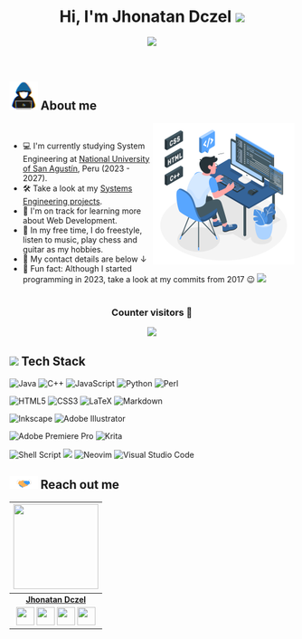 
<h1 align="center"><b>Hi, I'm Jhonatan Dczel </b><img src="https://media.giphy.com/media/hvRJCLFzcasrR4ia7z/giphy.gif" width="35"></h1>

<p align="center">
  <img src="https://readme-typing-svg.herokuapp.com?font=Time+New+Roman&color=cyan&size=25&center=true&vCenter=true&width=600&height=100&lines=Cat+Lover...+<3;++;Systems+Engineer+Student;Frontend+Developer;Active+Learner/Researcher;Love+to+learn+new+stuffs..<3">
</p>


<br>

## <picture><img src = "./assets/mdImages/about_me.gif" width = 50px></picture> **About me**

<picture>
  <source media="(max-width: 700px)" srcset="">
  <img align="right" alt="" src="./assets/mdImages/programming.svg" width=250px>
</picture>

<br>

+ 💻 I'm currently studying System Engineering at [National University of San Agustín](https://www.unsa.edu.pe/), Peru (2023 - 2027).
+ 🛠️ Take a look at my [Systems Engineering projects](https://github.com/stars/JhonatanDczel/lists/computer-systems-engineering-projects).
+ 🌱  I'm on track for learning more about Web Development.
+ 🎤 In my free time, I do freestyle, listen to music, play chess and guitar as my hobbies.
+ 📮 My contact details are below ↓
+ 🎨 Fun fact: Although I started programming in 2023, take a look at my commits from 2017 😉
<img src="https://user-images.githubusercontent.com/73097560/115834477-dbab4500-a447-11eb-908a-139a6edaec5c.gif"><br><br>

<div align=center>
  <h3>Counter visitors 👀</h3>
<img src="https://komarev.com/ghpvc/?username=JhonatanDczel&label=PROFILE+VIEWS&style=for-the-badge">
</div>

## <img src="https://media2.giphy.com/media/QssGEmpkyEOhBCb7e1/giphy.gif?cid=ecf05e47a0n3gi1bfqntqmob8g9aid1oyj2wr3ds3mg700bl&rid=giphy.gif" width ="25"><b> Tech Stack</b>

![Java](https://img.shields.io/badge/java-%23ED8B00.svg?style=for-the-badge&logo=openjdk&logoColor=white)
![C++](https://img.shields.io/badge/c++-%2300599C.svg?style=for-the-badge&logo=c%2B%2B&logoColor=white)
![JavaScript](https://img.shields.io/badge/javascript-%23323330.svg?style=for-the-badge&logo=javascript&logoColor=%23F7DF1E)
![Python](https://img.shields.io/badge/python-3670A0?style=for-the-badge&logo=python&logoColor=ffdd54)
![Perl](https://img.shields.io/badge/perl-%2339457E.svg?style=for-the-badge&logo=perl&logoColor=white)


![HTML5](https://img.shields.io/badge/html5-%23E34F26.svg?style=for-the-badge&logo=html5&logoColor=white)
![CSS3](https://img.shields.io/badge/css3-%231572B6.svg?style=for-the-badge&logo=css3&logoColor=white)
![LaTeX](https://img.shields.io/badge/latex-%23008080.svg?style=for-the-badge&logo=latex&logoColor=white)
![Markdown](http://img.shields.io/badge/-Markdown-000000?style=for-the-badge&logo=Markdown&logoColor=magenta)

![Inkscape](https://img.shields.io/badge/Inkscape-e0e0e0?style=for-the-badge&logo=inkscape&logoColor=080A13)
![Adobe Illustrator](https://img.shields.io/badge/adobe%20illustrator-%23FF9A00.svg?style=for-the-badge&logo=adobe%20illustrator&logoColor=white)

![Adobe Premiere Pro](https://img.shields.io/badge/Adobe%20Premiere%20Pro-9999FF.svg?style=for-the-badge&logo=Adobe%20Premiere%20Pro&logoColor=white)
![Krita](https://img.shields.io/badge/Krita-203759?style=for-the-badge&logo=krita&logoColor=EEF37B)

![Shell Script](https://img.shields.io/badge/shell_script-%23121011.svg?style=for-the-badge&logo=gnu-bash&logoColor=white)
<img src="https://camo.githubusercontent.com/85ed201f9ca3b1c1d766eb725755fafe2c75b96c4d4aca0cc4f24e2e10f80ed7/68747470733a2f2f696d672e736869656c64732e696f2f62616467652f4172636863726166742d2532333430346435393f7374796c653d666f722d7468652d6261646765266c6f676f3d617263686c696e7578266c6f676f436f6c6f723d2523313739334431">
![Neovim](https://img.shields.io/badge/NeoVim-%2357A143.svg?&style=for-the-badge&logo=neovim&logoColor=white)
![Visual Studio Code](https://img.shields.io/badge/Visual%20Studio%20Code-0078d7.svg?style=for-the-badge&logo=visual-studio-code&logoColor=white)

## <picture><img src = "./assets/mdImages/handshake.gif" width = 50px></picture> **Reach out me**

|                                                                                                                                                                                                        <a href="https://github.com/JhonatanDczel"><img src="https://scontent.fjul1-1.fna.fbcdn.net/v/t39.30808-6/412846928_2671362463031488_9221825931849076960_n.jpg?_nc_cat=110&ccb=1-7&_nc_sid=c42490&_nc_eui2=AeFIn-8hME1bp3J031MPSXOXeT6-IOpPj155Pr4g6k-PXrpGU5Fygxk_RQCHuyINcGNqAla3-O_-NF8SJmpzkNuC&_nc_ohc=tz3IzWF4OkoAX8QLOBu&_nc_ht=scontent.fjul1-1.fna&oh=00_AfAL9b82jEjUGAmxIPX9YSNkSpMoiNsZJvz8UBMWWgcApQ&oe=65C83EBE" width="150px" height="150px" /></a>                                                                                                                                                                                                        |
| :--------------------------------------------------------------------------------------------------------------------------------------------------------------------------------------------------------------------------------------------------------------------------------------------------------------------------------------------------------------------------------------------------------------------------------------------------------------------------------------------------------------------------------------------------------------------------: |
|                                                                                                                                                                                                                                                             **[Jhonatan Dczel](https://github.com/JhonatanDczel)**                                                                                                                                                                                                                                                              |
| <a href="https://wa.me/+51943606092"><img src="https://upload.wikimedia.org/wikipedia/commons/thumb/5/5e/WhatsApp_icon.png/479px-WhatsApp_icon.png" width="32px" height="32px"></a> <a href="https://github.com/JhonatanDczel"><img src="https://cdn.iconscout.com/icon/free/png-256/github-108-438008.png" width="32px" height="32px"></a> <a href="https://www.facebook.com/dczel.xtlv"><img src="https://i.ibb.co/zmYNW4p/facebook.png" width="32px" height="32px"></a> <a href="https://www.linkedin.com/in/jhonatan-david-arias-395b332a0/?trk=people-guest_people_search-card&originalSubdomain=pe"><img src="https://i.ibb.co/Kx2GSrT/linkedin.png" width="32px" height="32px"></a> |
